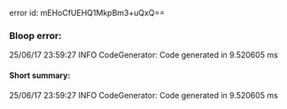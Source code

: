 error id: mEHoCfUEHQ1MkpBm3+uQxQ==
### Bloop error:

25/06/17 23:59:27 INFO CodeGenerator: Code generated in 9.520605 ms
#### Short summary: 

25/06/17 23:59:27 INFO CodeGenerator: Code generated in 9.520605 ms